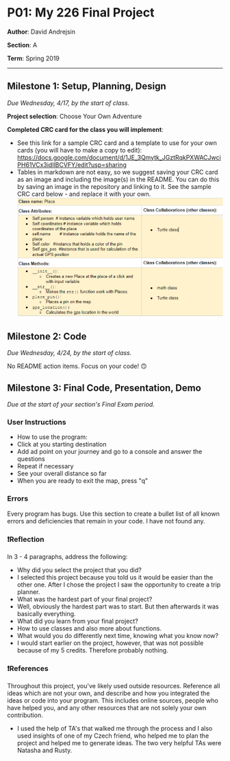 # P01: My 226 Final Project

**Author**: David Andrejsin

**Section**: A

**Term**: Spring 2019

---

## Milestone 1: Setup, Planning, Design
*Due Wednesday, 4/17, by the start of class.*

**Project selection**: Choose Your Own Adventure

**Completed CRC card for the class you will implement**:
  - See this link for a sample CRC card and a template to
  use for your own cards (you will have to make a copy to edit): https://docs.google.com/document/d/1JE_3Qmytk_JGztRqkPXWACJwciPH61VCx3idIlBCVFY/edit?usp=sharing
  - Tables in markdown are not easy, so we suggest saving your CRC card
  as an image and including the image(s) in the README. You can do this
  by saving an image in the repository and linking to it. See the sample CRC card below - and replace it with your own.
![alt text](Class.PNG "My own class")


## Milestone 2: Code
*Due Wednesday, 4/24, by the start of class.*

No README action items. Focus on your code! 🙃


## Milestone 3: Final Code, Presentation, Demo
*Due at the start of your section's Final Exam period.*

### User Instructions
- How to use the program:
- Click at you starting destination
- Add ad point on your journey and go to a console and answer the questions
- Repeat if necessary
- See your overall distance so far
- When you are ready to exit the map, press "q"


### Errors
Every program has bugs. Use this section to create a bullet list of
all known errors and deficiencies that remain in your code.
I have not found any. 

### ❗️Reflection
In 3 - 4 paragraphs, address the following:
- Why did you select the project that you did?
- I selected this project because you told us it would be easier than the other one. After I chose the project I saw the opportunity to create a trip planner. 
- What was the hardest part of your final project?
- Well, obviously the hardest part was to start. But then afterwards it was basically everything. 
- What did you learn from your final project?
- How to use classes and also more about functions.
- What would you do differently next time, knowing what you know now?
- I would start earlier on the project, however, that was not possible because of my 5 credits. Therefore probably nothing. 

### ❗️References
Throughout this project, you've likely used outside resources.
Reference all ideas which are not your own, and describe and
how you integrated the ideas or code into your program. This includes
online sources, people who have helped you, and any other resources that
are not solely your own contribution.
- I used the help of TA's that walked me through the process and I also used insights of one of my Czech friend, who helped me to plan the project and helped me to generate ideas. The two very helpful TAs were Natasha and Rusty. 
